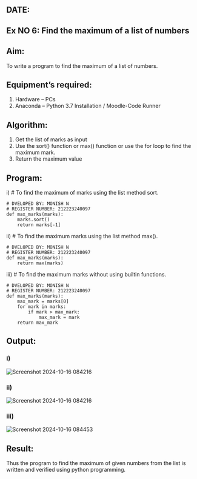 ## DATE: 
## Ex NO 6: Find the maximum of a list of numbers
## Aim:
To write a program to find the maximum of a list of numbers.
## Equipment’s required:
1.	Hardware – PCs
2.	Anaconda – Python 3.7 Installation / Moodle-Code Runner
## Algorithm:
1.	Get the list of marks as input
2.	Use the sort() function or max() function or use the for loop to find the maximum mark.
3.	Return the maximum value
## Program:

i)	# To find the maximum of marks using the list method sort.
```
# DVELOPED BY: MONISH N
# REGISTER NUMBER: 212223240097
def max_marks(marks):
    marks.sort()
    return marks[-1]
```

ii)	# To find the maximum marks using the list method max().
```
# DVELOPED BY: MONISH N
# REGISTER NUMBER: 212223240097
def max_marks(marks):
    return max(marks)
```

iii) # To find the maximum marks without using builtin functions.
```
# DVELOPED BY: MONISH N
# REGISTER NUMBER: 212223240097
def max_marks(marks):
    max_mark = marks[0]
    for mark in marks:
        if mark > max_mark:
            max_mark = mark
    return max_mark
```

## Output:
### i)
![Screenshot 2024-10-16 084216](https://github.com/user-attachments/assets/f97416ec-ca2b-49a4-b727-041e6036f19d)

### ii)
![Screenshot 2024-10-16 084216](https://github.com/user-attachments/assets/082e1c85-e94f-4845-ac14-0e6903dd3458)

### iii)
![Screenshot 2024-10-16 084453](https://github.com/user-attachments/assets/3daeaaec-7082-4eb0-862b-cd9b7bd72783)

## Result:
Thus the program to find the maximum of given numbers from the list is written and verified using python programming.
